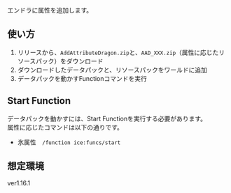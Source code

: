 エンドラに属性を追加します。

## 使い方
1. リリースから、`AddAttributeDragon.zip`と、`AAD_XXX.zip`（属性に応じたリソースパック）をダウンロード 
2. ダウンロードしたデータパックと、リソースパックをワールドに追加
3. データパックを動かすFunctionコマンドを実行

## Start Function
データパックを動かすには、Start Functionを実行する必要があります。  
属性に応じたコマンドは以下の通りです。

- 氷属性　`/function ice:funcs/start`

## 想定環境
ver1.16.1
